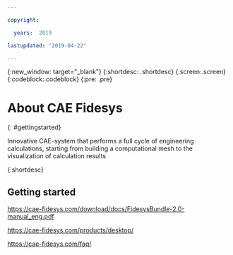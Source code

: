 ```yaml
---

copyright:

  years:  2019

lastupdated: "2019-04-22"

---
```



{:new_window: target="_blank"}
{:shortdesc: .shortdesc}
{:screen:.screen}
{:codeblock:.codeblock}
{:pre: .pre}

# About CAE Fidesys
{: #gettingstarted}

Innovative CAE-system that performs a full cycle of engineering calculations, starting from building a computational mesh to the visualization of calculation results

{:shortdesc}

## Getting started

https://cae-fidesys.com/download/docs/FidesysBundle-2.0-manual_eng.pdf

https://cae-fidesys.com/products/desktop/

https://cae-fidesys.com/faq/

